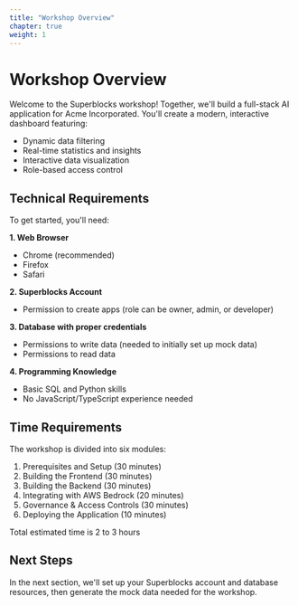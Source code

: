 ```yaml
---
title: "Workshop Overview"
chapter: true
weight: 1
---
```


# Workshop Overview

Welcome to the Superblocks workshop! Together, we'll build a full-stack AI application for Acme Incorporated. You'll create a modern, interactive dashboard featuring:

- Dynamic data filtering
- Real-time statistics and insights
- Interactive data visualization
- Role-based access control

## Technical Requirements

To get started, you'll need:

**1. Web Browser**

- Chrome (recommended)
- Firefox
- Safari

**2. Superblocks Account**

- Permission to create apps (role can be owner, admin, or developer)

**3. Database with proper credentials**

- Permissions to write data (needed to initially set up mock data)
- Permissions to read data

**4. Programming Knowledge**

- Basic SQL and Python skills
- No JavaScript/TypeScript experience needed

## Time Requirements

The workshop is divided into six modules:

1. Prerequisites and Setup (30 minutes)
2. Building the Frontend (30 minutes)
3. Building the Backend (30 minutes)
4. Integrating with AWS Bedrock (20 minutes)
5. Governance & Access Controls (30 minutes)
6. Deploying the Application (10 minutes)

Total estimated time is 2 to 3 hours

## Next Steps

In the next section, we'll set up your Superblocks account and database resources, then generate the mock data needed for the workshop.